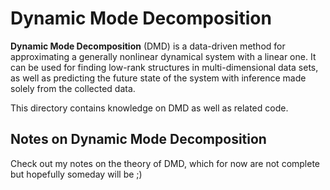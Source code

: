 # Dynamic Mode Decomposition

**Dynamic Mode Decomposition** (DMD) is a data-driven method for approximating a generally nonlinear dynamical system with a linear one. It can be used for finding low-rank structures in multi-dimensional data sets, as well as predicting the future state of the system with inference made solely from the collected data.

This directory contains knowledge on DMD as well as related code.

## Notes on Dynamic Mode Decomposition

Check out my notes on the theory of DMD, which for now are not complete but hopefully someday will be ;)
